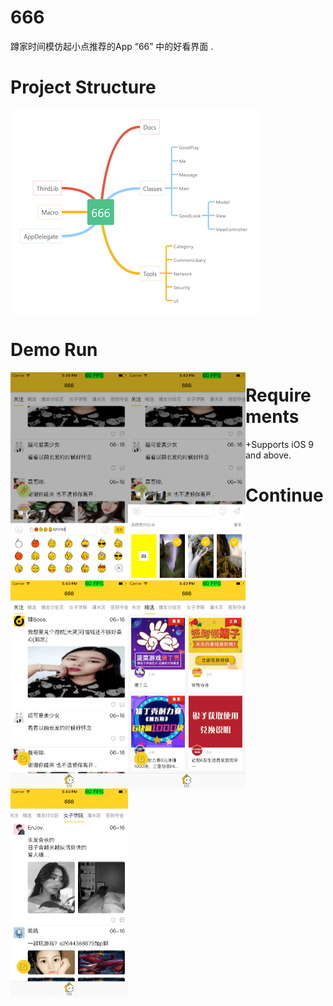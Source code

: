# 666 

蹲家时间模仿起小点推荐的App “66” 中的好看界面 . 

# Project Structure 

<img src="./readme~resource/project_structure.png" width = "400" height = "328" alt="" align=center />

# Demo Run 
 <img src="./readme~resource/1.png" width = "188" height = "333" alt="" align=left />
 <img src="./readme~resource/2.png" width = "188" height = "333" alt="" align=left />
 <img src="./readme~resource/3.png" width = "188" height = "333" alt="" align=left />
 <img src="./readme~resource/4.png" width = "188" height = "333" alt="" align=left />
 <img src="./readme~resource/5.png" width = "188" height = "333" alt="" align=left />

# Requirements
+Supports iOS 9 and above.

# Continue 




